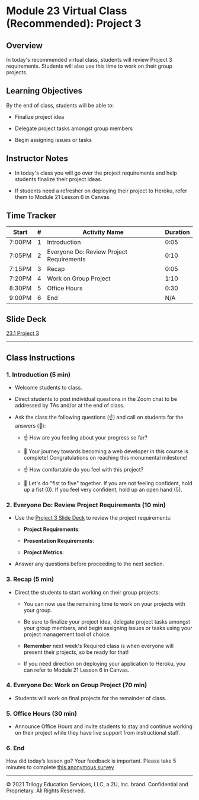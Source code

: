 # Module 23 Virtual Class (Recommended): Project 3

## Overview 

In today's recommended virtual class, students will review Project 3 requirements. Students will also use this time to work on their group projects. 

## Learning Objectives

By the end of class, students will be able to:

* Finalize project idea

* Delegate project tasks amongst group members

* Begin assigning issues or tasks 

## Instructor Notes

* In today's class you will go over the project requirements and help students finalize their project ideas. 

* If students need a refresher on deploying their project to Heroku, refer them to Module 21 Lesson 6 in Canvas.

## Time Tracker 

| Start  | #  | Activity Name                               | Duration |
|---     |--- |---                                          |---       |
| 7:00PM | 1  | Introduction                                | 0:05     |
| 7:05PM | 2  | Everyone Do: Review Project Requirements    | 0:10     |
| 7:15PM | 3  | Recap                                       | 0:05     |
| 7:20PM | 4  | Work on Group Project                       | 1:10     |
| 8:30PM | 5  | Office Hours                                | 0:30     |
| 9:00PM | 6  | End                                         | N/A      |

## Slide Deck

[23.1 Project 3](https://docs.google.com/presentation/d/1ClrBuo-QzQEiw5g4y7GYuUSWcNVDOmlErTN8gbLWy3A/edit?usp=sharing)

---

## Class Instructions 

### 1. Introduction (5 min)

* Welcome students to class.

* Direct students to post individual questions in the Zoom chat to be addressed by TAs and/or at the end of class.

* Ask the class the following questions (☝️) and call on students for the answers (🙋):

    * ☝️ How are you feeling about your progress so far?

    * 🙋 Your journey towards becoming a web developer in this course is complete! Congratulations on reaching this monumental milestone!

    * ☝️ How comfortable do you feel with this project? 

    * 🙋 Let's do "fist to five" together. If you are not feeling confident, hold up a fist (0). If you feel very confident, hold up an open hand (5).


### 2. Everyone Do: Review Project Requirements (10 min)

* Use the [Project 3 Slide Deck](https://docs.google.com/presentation/d/1ClrBuo-QzQEiw5g4y7GYuUSWcNVDOmlErTN8gbLWy3A/edit?usp=sharing) to review the project requirements:

  * **Project Requirements**: 

  * **Presentation Requirements**:

  * **Project Metrics**: 

* Answer any questions before proceeding to the next section.

### 3. Recap (5 min)

* Direct the students to start working on their group projects:

    * You can now use the remaining time to work on your projects with your group. 

    * Be sure to finalize your project idea, delegate project tasks amongst your group members, and begin assigning issues or tasks using your project management tool of choice.
    
    * **Remember** next week's Required class is when everyone will present their projects, so be ready for that!

    * If you need direction on deploying your application to Heroku, you can refer to Module 21 Lesson 6 in Canvas.

### 4. Everyone Do: Work on Group Project (70 min)

* Students will work on final projects for the remainder of class.

### 5. Office Hours (30 min)

* Announce Office Hours and invite students to stay and continue working on their project while they have live support from instructional staff. 

### 6. End

How did today’s lesson go? Your feedback is important. Please take 5 minutes to complete [this anonymous survey](https://forms.gle/3LozVjherGH83aG17)

---
© 2021 Trilogy Education Services, LLC, a 2U, Inc. brand.  Confidential and Proprietary.  All Rights Reserved.